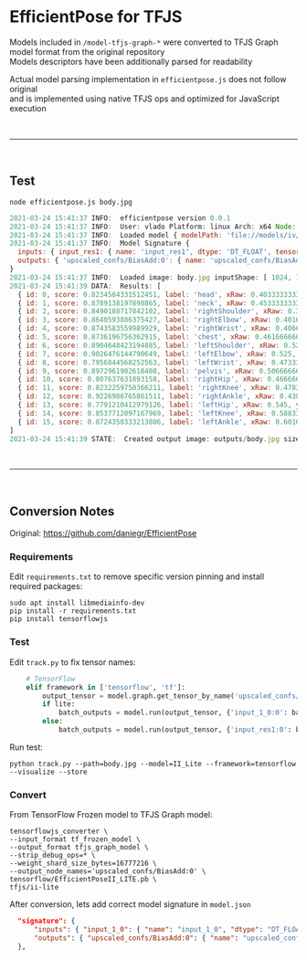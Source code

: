 # EfficientPose for TFJS

Models included in `/model-tfjs-graph-*` were converted to TFJS Graph model format from the original repository  
Models descriptors have been additionally parsed for readability

Actual model parsing implementation in `efficientpose.js` does not follow original  
and is implemented using native TFJS ops and optimized for JavaScript execution

<br><hr><br>

## Test

```shell
node efficientpose.js body.jpg
```

```js
2021-03-24 15:41:37 INFO:  efficientpose version 0.0.1
2021-03-24 15:41:37 INFO:  User: vlado Platform: linux Arch: x64 Node: v15.12.0
2021-03-24 15:41:37 INFO:  Loaded model { modelPath: 'file://models/iv/efficientpose.json', minScore: 0.2 } tensors: 955 bytes: 25643252
2021-03-24 15:41:37 INFO:  Model Signature {
  inputs: { input_res1: { name: 'input_res1', dtype: 'DT_FLOAT', tensorShape: { dim: [ { size: '1' }, { size: '600' }, { size: '600' }, { size: '3' } } } },
  outputs: { 'upscaled_confs/BiasAdd:0': { name: 'upscaled_confs/BiasAdd:0', dtype: 'DT_FLOAT', tensorShape: { dim: [ { size: '1' }, { size: '-1' }, { size: '-1' }, { size: '16' } } } }
}
2021-03-24 15:41:37 INFO:  Loaded image: body.jpg inputShape: [ 1024, 1024, 3 ] modelShape: [ 1, 600, 600, 3 ] decoded size: 3145728
2021-03-24 15:41:39 DATA:  Results: [
  { id: 0, score: 0.8234584331512451, label: 'head', xRaw: 0.4033333333333333, yRaw: 0.051666666666666666, x: 413, y: 53 },
  { id: 1, score: 0.8789138197898865, label: 'neck', xRaw: 0.4533333333333333, yRaw: 0.18166666666666667, x: 464, y: 186 },
  { id: 2, score: 0.8490188717842102, label: 'rightShoulder', xRaw: 0.395, yRaw: 0.205, x: 404, y: 210 },
  { id: 3, score: 0.8640593886375427, label: 'rightElbow', xRaw: 0.40166666666666667, yRaw: 0.3333333333333333, x: 411, y: 341 },
  { id: 4, score: 0.8743583559989929, label: 'rightWrist', xRaw: 0.4066666666666667, yRaw: 0.45666666666666667, x: 416, y: 468 },
  { id: 5, score: 0.8736196756362915, label: 'chest', xRaw: 0.46166666666666667, yRaw: 0.21166666666666667, x: 473, y: 217 },
  { id: 6, score: 0.8904648423194885, label: 'leftShoulder', xRaw: 0.5283333333333333, yRaw: 0.215, x: 541, y: 220 },
  { id: 7, score: 0.9026476144790649, label: 'leftElbow', xRaw: 0.525, yRaw: 0.3616666666666667, x: 538, y: 370 },
  { id: 8, score: 0.7956844568252563, label: 'leftWrist', xRaw: 0.47333333333333333, yRaw: 0.49166666666666664, x: 485, y: 503 },
  { id: 9, score: 0.8972961902618408, label: 'pelvis', xRaw: 0.5066666666666667, yRaw: 0.45666666666666667, x: 519, y: 468 },
  { id: 10, score: 0.807637631893158, label: 'rightHip', xRaw: 0.4666666666666667, yRaw: 0.45666666666666667, x: 478, y: 468 },
  { id: 11, score: 0.8232259750366211, label: 'rightKnee', xRaw: 0.47833333333333333, yRaw: 0.63, x: 490, y: 645 },
  { id: 12, score: 0.9226986765861511, label: 'rightAnkle', xRaw: 0.43833333333333335, yRaw: 0.79, x: 449, y: 809 },
  { id: 13, score: 0.7791210412979126, label: 'leftHip', xRaw: 0.545, yRaw: 0.4533333333333333, x: 558, y: 464 },
  { id: 14, score: 0.8537712097167969, label: 'leftKnee', xRaw: 0.5883333333333334, yRaw: 0.65, x: 602, y: 666 },
  { id: 15, score: 0.8724350333213806, label: 'leftAnkle', xRaw: 0.6016666666666667, yRaw: 0.8433333333333334, x: 616, y: 864 },
]
2021-03-24 15:41:39 STATE:  Created output image: outputs/body.jpg size: [ 1024, 1024 ]
```

<br><hr><br>

## Conversion Notes

Original: <https://github.com/daniegr/EfficientPose>

### Requirements

Edit `requirements.txt` to remove specific version pinning and install required packages:

```shell
sudo apt install libmediainfo-dev
pip install -r requirements.txt
pip install tensorflowjs
```

### Test

Edit `track.py` to fix tensor names:

```python
    # TensorFlow
    elif framework in ['tensorflow', 'tf']:
        output_tensor = model.graph.get_tensor_by_name('upscaled_confs/BiasAdd:0')
        if lite:
            batch_outputs = model.run(output_tensor, {'input_1_0:0': batch})            
        else:
            batch_outputs = model.run(output_tensor, {'input_res1:0': batch})
```

Run test:

```shell
python track.py --path=body.jpg --model=II_Lite --framework=tensorflow --visualize --store
```

### Convert

From TensorFlow Frozen model to TFJS Graph model:

```shell
tensorflowjs_converter \
--input_format tf_frozen_model \
--output_format tfjs_graph_model \
--strip_debug_ops=* \
--weight_shard_size_bytes=16777216 \
--output_node_names='upscaled_confs/BiasAdd:0' \
tensorflow/EfficientPoseII_LITE.pb \
tfjs/ii-lite
```

After conversion, lets add correct model signature in `model.json`

```json
  "signature": {
      "inputs": { "input_1_0": { "name": "input_1_0", "dtype": "DT_FLOAT", "tensorShape":{"dim":[{"size":"1"},{"size":"-1"},{"size":"-1"},{"size":"3"}]} } },
      "outputs": { "upscaled_confs/BiasAdd:0": { "name": "upscaled_confs/BiasAdd:0", "dtype": "DT_FLOAT", "tensorShape":{"dim":[{"size":"1"},{"size":"-1"},{"size":"-1"},{"size":"16"}]} } }
  },
```
